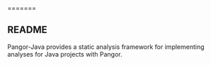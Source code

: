 =======
## README ##

Pangor-Java provides a static analysis framework for implementing analyses for Java projects with Pangor.
